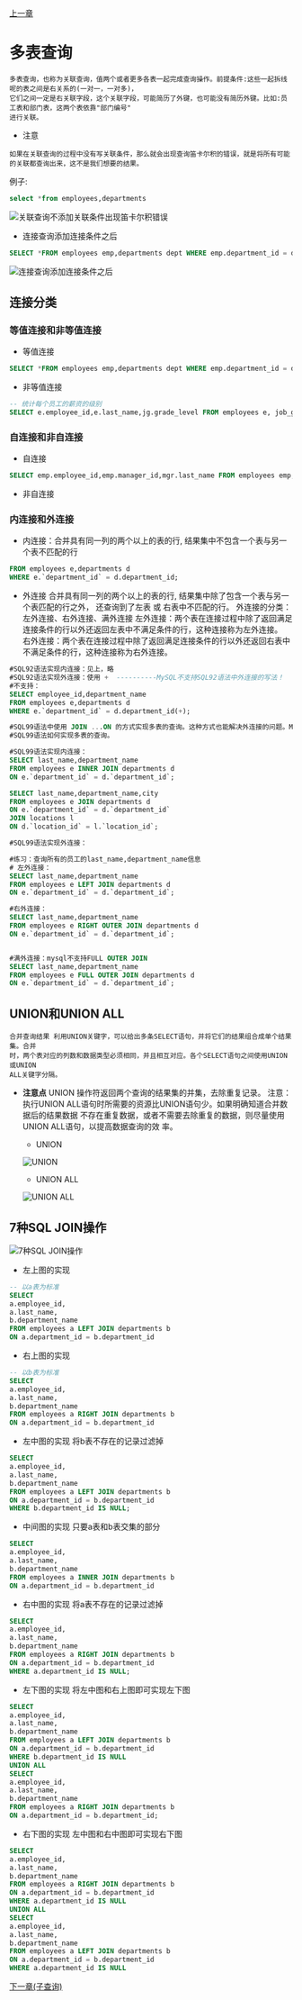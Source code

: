 [上一章](./README.MD)

# 多表查询
```text
多表查询，也称为关联查询，值两个或者更多各表一起完成查询操作。前提条件:这些一起拆线呢的表之间是右关系的(一对一，一对多)，
它们之间一定是右关联字段，这个关联字段，可能简历了外键，也可能没有简历外键。比如:员工表和部门表，这两个表依靠"部门编号"
进行关联。
```
* 注意
```text
如果在关联查询的过程中没有写关联条件，那么就会出现查询笛卡尔积的错误，就是将所有可能的关联都查询出来，这不是我们想要的结果。
```
例子:
```sql
select *from employees,departments
```
![关联查询不添加关联条件出现笛卡尔积错误](./files/association_query-1.PNG)

* 连接查询添加连接条件之后
```sql
SELECT *FROM employees emp,departments dept WHERE emp.department_id = dept.department_id;
```
![连接查询添加连接条件之后](./files/association_query-2.PNG)

## 连接分类

### 等值连接和非等值连接
* 等值连接
```sql
SELECT *FROM employees emp,departments dept WHERE emp.department_id = dept.department_id
```
* 非等值连接
```sql
-- 统计每个员工的薪资的级别
SELECT e.employee_id,e.last_name,jg.grade_level FROM employees e, job_grades jg WHERE e.salary BETWEEN jg.lowest_sal AND jg.highest_sal; 
```
### 自连接和非自连接
* 自连接
```sql
SELECT emp.employee_id,emp.manager_id,mgr.last_name FROM employees emp,employees mgr WHERE emp.manager_id = mgr.employee_id;
```
* 非自连接  




### 内连接和外连接
* 内连接：合并具有同一列的两个以上的表的行, 结果集中不包含一个表与另一个表不匹配的行
```sql
FROM employees e,departments d
WHERE e.`department_id` = d.department_id; 
```
* 外连接
合并具有同一列的两个以上的表的行, 结果集中除了包含一个表与另一个表匹配的行之外， 还查询到了左表 或 右表中不匹配的行。
外连接的分类：左外连接、右外连接、满外连接
 左外连接：两个表在连接过程中除了返回满足连接条件的行以外还返回左表中不满足条件的行，这种连接称为左外连接。  
 右外连接：两个表在连接过程中除了返回满足连接条件的行以外还返回右表中不满足条件的行，这种连接称为右外连接。
 
 ```sql
#SQL92语法实现内连接：见上，略
#SQL92语法实现外连接：使用 +  ----------MySQL不支持SQL92语法中外连接的写法！
#不支持：
SELECT employee_id,department_name
FROM employees e,departments d
WHERE e.`department_id` = d.department_id(+);

#SQL99语法中使用 JOIN ...ON 的方式实现多表的查询。这种方式也能解决外连接的问题。MySQL是支持此种方式的。
#SQL99语法如何实现多表的查询。

#SQL99语法实现内连接：
SELECT last_name,department_name
FROM employees e INNER JOIN departments d
ON e.`department_id` = d.`department_id`;

SELECT last_name,department_name,city
FROM employees e JOIN departments d
ON e.`department_id` = d.`department_id`
JOIN locations l
ON d.`location_id` = l.`location_id`;

#SQL99语法实现外连接：

#练习：查询所有的员工的last_name,department_name信息 
# 左外连接：
SELECT last_name,department_name
FROM employees e LEFT JOIN departments d
ON e.`department_id` = d.`department_id`;

#右外连接：
SELECT last_name,department_name
FROM employees e RIGHT OUTER JOIN departments d
ON e.`department_id` = d.`department_id`;


#满外连接：mysql不支持FULL OUTER JOIN
SELECT last_name,department_name
FROM employees e FULL OUTER JOIN departments d
ON e.`department_id` = d.`department_id`;
```
## UNION和UNION ALL
```text
合并查询结果 利用UNION关键字，可以给出多条SELECT语句，并将它们的结果组合成单个结果集。合并
时，两个表对应的列数和数据类型必须相同，并且相互对应。各个SELECT语句之间使用UNION或UNION
ALL关键字分隔。 
```
* **注意点**
UNION 操作符返回两个查询的结果集的并集，去除重复记录。
注意：执行UNION ALL语句时所需要的资源比UNION语句少。如果明确知道合并数据后的结果数据
不存在重复数据，或者不需要去除重复的数据，则尽量使用UNION ALL语句，以提高数据查询的效
率。

    * UNION
    
    ![UNION](./files/association_query-3.PNG)
    
    * UNION ALL
    
    ![UNION ALL](./files/association_query-4.PNG)





## 7种SQL JOIN操作
![7种SQL JOIN操作](./files/association_query-5.PNG)

* 左上图的实现
```sql
-- 以a表为标准
SELECT 
a.employee_id,
a.last_name,
b.department_name
FROM employees a LEFT JOIN departments b
ON a.department_id = b.department_id
```
* 右上图的实现
```sql
-- 以b表为标准
SELECT 
a.employee_id,
a.last_name,
b.department_name
FROM employees a RIGHT JOIN departments b
ON a.department_id = b.department_id
```

* 左中图的实现 
将b表不存在的记录过滤掉

```sql
SELECT 
a.employee_id,
a.last_name,
b.department_name
FROM employees a LEFT JOIN departments b
ON a.department_id = b.department_id
WHERE b.department_id IS NULL;
```
* 中间图的实现
只要a表和b表交集的部分
```sql
SELECT 
a.employee_id,
a.last_name,
b.department_name
FROM employees a INNER JOIN departments b
ON a.department_id = b.department_id
```

* 右中图的实现
将a表不存在的记录过滤掉
```sql
SELECT 
a.employee_id,
a.last_name,
b.department_name
FROM employees a RIGHT JOIN departments b
ON a.department_id = b.department_id
WHERE a.department_id IS NULL;
```


* 左下图的实现
将左中图和右上图即可实现左下图
```sql
SELECT 
a.employee_id,
a.last_name,
b.department_name
FROM employees a LEFT JOIN departments b
ON a.department_id = b.department_id
WHERE b.department_id IS NULL
UNION ALL
SELECT 
a.employee_id,
a.last_name,
b.department_name
FROM employees a RIGHT JOIN departments b
ON a.department_id = b.department_id;
```

* 右下图的实现
左中图和右中图即可实现右下图
```sql
SELECT 
a.employee_id,
a.last_name,
b.department_name
FROM employees a RIGHT JOIN departments b
ON a.department_id = b.department_id
WHERE a.department_id IS NULL
UNION ALL
SELECT 
a.employee_id,
a.last_name,
b.department_name
FROM employees a LEFT JOIN departments b
ON a.department_id = b.department_id
WHERE a.department_id IS NULL
```



[下一章(子查询)](./SUBQUERY.MD)